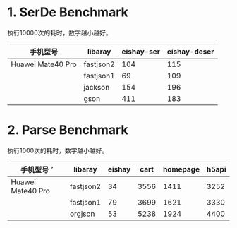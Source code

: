 
# 1. SerDe Benchmark
执行10000次的耗时，数字越小越好。

| 	 手机型号            | 	libaray	 | 	eishay-ser	 | 	eishay-deser	 | 		
|-------------------|-----------|--------------|----------------|
| Huawei Mate40 Pro | fastjson2 | 		104        | 	115	          |
| 	                 | fastjson1 | 	    69      | 	109	          |
| 	                 | jackson   | 	   154      | 		196          |
| 	                 | gson      | 	   411      | 		183          |


# 2. Parse Benchmark
执行1000次的耗时，数字越小越好。

| 	 手机型号    ˚       | 	libaray	 | 	eishay	 | cart | 	homepage	 | 		 	h5api	 |
|-------------------|-----------|----------|------|------------|------------|
| Huawei Mate40 Pro | fastjson2 | 		34     | 3556 | 1411       | 3252       |
| 	                 | fastjson1 | 	     79 | 3699 | 1621       | 3330       |
| 	                 | orgjson   | 	   53   | 5238 | 1924       | 4400       |
